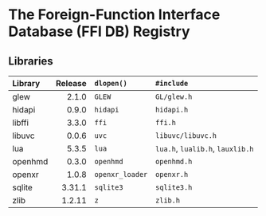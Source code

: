 The Foreign-Function Interface Database (FFI DB) Registry
=========================================================

Libraries
---------

| Library       | Release | `dlopen()`      | `#include`                       |
| :------------ | ------: | :-------------- | :------------------------------- |
| glew          |   2.1.0 | `GLEW`          | `GL/glew.h`                      |
| hidapi        |   0.9.0 | `hidapi`        | `hidapi.h`                       |
| libffi        |   3.3.0 | `ffi`           | `ffi.h`                          |
| libuvc        |   0.0.6 | `uvc`           | `libuvc/libuvc.h`                |
| lua           |   5.3.5 | `lua`           | `lua.h`, `lualib.h`, `lauxlib.h` |
| openhmd       |   0.3.0 | `openhmd`       | `openhmd.h`                      |
| openxr        |   1.0.8 | `openxr_loader` | `openxr.h`                       |
| sqlite        |  3.31.1 | `sqlite3`       | `sqlite3.h`                      |
| zlib          |  1.2.11 | `z`             | `zlib.h`                         |

